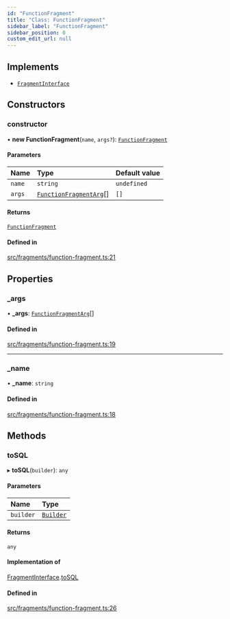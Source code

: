 ```yaml
---
id: "FunctionFragment"
title: "Class: FunctionFragment"
sidebar_label: "FunctionFragment"
sidebar_position: 0
custom_edit_url: null
---
```


## Implements

- [`FragmentInterface`](../interfaces/FragmentInterface.md)

## Constructors

### constructor

• **new FunctionFragment**(`name`, `args?`): [`FunctionFragment`](FunctionFragment.md)

#### Parameters

| Name | Type | Default value |
| :------ | :------ | :------ |
| `name` | `string` | `undefined` |
| `args` | [`FunctionFragmentArg`](../modules.md#functionfragmentarg)[] | `[]` |

#### Returns

[`FunctionFragment`](FunctionFragment.md)

#### Defined in

[src/fragments/function-fragment.ts:21](https://github.com/alesmenzel/sql-builder/blob/e62707c/src/fragments/function-fragment.ts#L21)

## Properties

### \_args

• **\_args**: [`FunctionFragmentArg`](../modules.md#functionfragmentarg)[]

#### Defined in

[src/fragments/function-fragment.ts:19](https://github.com/alesmenzel/sql-builder/blob/e62707c/src/fragments/function-fragment.ts#L19)

___

### \_name

• **\_name**: `string`

#### Defined in

[src/fragments/function-fragment.ts:18](https://github.com/alesmenzel/sql-builder/blob/e62707c/src/fragments/function-fragment.ts#L18)

## Methods

### toSQL

▸ **toSQL**(`builder`): `any`

#### Parameters

| Name | Type |
| :------ | :------ |
| `builder` | [`Builder`](Builder.md) |

#### Returns

`any`

#### Implementation of

[FragmentInterface](../interfaces/FragmentInterface.md).[toSQL](../interfaces/FragmentInterface.md#tosql)

#### Defined in

[src/fragments/function-fragment.ts:26](https://github.com/alesmenzel/sql-builder/blob/e62707c/src/fragments/function-fragment.ts#L26)
